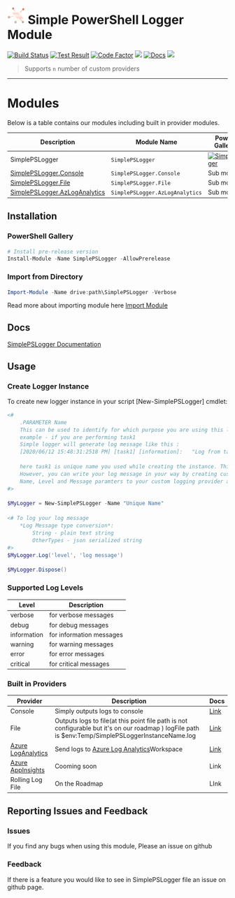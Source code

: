 # <img src="./logo.svg" alt="spsl" width="40" height="40"/> Simple PowerShell Logger Module
[![Build Status][AzBuildImg]][AzBuildUrl] [![Test Result][AzTestsImg]][AzTestsUrl] [![Code Factor][CodeFactImg]][CodeFactUrl]
![](https://img.shields.io/github/last-commit/geekwhocodes/simple-ps-logger/dev?style=flat-square) [![Docs][DocsImg]][DocsUrl]
![](https://img.shields.io/github/license/geekwhocodes/simple-ps-logger?style=flat-square)


> Supports `n` number of custom providers
---

# Modules

Below is a table contains our modules including built in provider modules.

| Description                                          | Module Name                     | PowerShell Gallery Link                                   | Downloads                                                                                  |
| ---------------------------------------------------- | ------------------------------- | --------------------------------------------------------- | ------------------------------------------------------------------------------------------ |
| SimplePSLogger                                       | `SimplePSLogger`                | [![SimplePSLogger][SimplePSLoggerImg]][SimplePSLoggerUrl] | ![Downloads](https://img.shields.io/powershellgallery/dt/SimplePSLogger?style=flat-square) |
| [SimplePSLogger.Console](#Build-in-Providers)        | `SimplePSLogger.Console`        | Sub module                                                |
| [SimplePSLogger.File](#Build-in-Providers)           | `SimplePSLogger.File`           | Sub module                                                |
| [SimplePSLogger.AzLogAnalytics](#Build-in-Providers) | `SimplePSLogger.AzLogAnalytics` | Sub module                                                |

## Installation

### PowerShell Gallery

```powershell
# Install pre-release version 
Install-Module -Name SimplePSLogger -AllowPrerelease

```

### Import from Directory

```powershell
Import-Module -Name drive:path\SimplePSLogger -Verbose
```
Read more about importing module here [Import Module](https://docs.microsoft.com/en-us/powershell/module/microsoft.powershell.core/import-module?view=powershell-7)


## Docs 

[SimplePSLogger Documentation](https://spsl.geekwhocodes.me/)


## Usage

### Create Logger Instance

To create new logger instance in your script [New-SimplePSLogger] cmdlet:

```powershell
<#
    .PARAMETER Name 
    This can be used to identify for which purpose you are using this logger instance.
    example - if you are performing task1
    Simple logger will generate log message like this :
    [2020/06/12 15:48:31:2518 PM] [task1] [information]:   "Log from task1"

    here task1 is unique name you used while creating the instance. This will helpful to analyze your logs later. 
    However, you can write your log message in your way by creating custom logging provider. SimplePSLogger will provide :
    Name, Level and Message paramters to your custom logging provider and the you can use them to create your log message.
#>

$MyLogger = New-SimplePSLogger -Name "Unique Name"

<# To log your log message 
    *Log Message type conversion*:
        String - plain text string
        OtherTypes - json serialized string
#>
$MyLogger.Log('level', 'log message')

$MyLogger.Dispose()

```

### Supported Log Levels 
| Level       | Description              |
| ----------- | ------------------------ |
| verbose     | for verbose messages     |
| debug       | for debug messages       |
| information | for information messages |
| warning     | for warning messages     |
| error       | for error messages       |
| critical    | for critical messages    |

### Built in Providers
| Provider                                                                                                | Description                                                                                                                                              | Docs                                                                         |
| ------------------------------------------------------------------------------------------------------- | -------------------------------------------------------------------------------------------------------------------------------------------------------- | ---------------------------------------------------------------------------- |
| Console                                                                                                 | Simply outputs logs to console                                                                                                                           | [Link](https://spsl.geekwhocodes.me/providers/simplepslogger.console)        |
| File                                                                                                    | Outputs logs to file(at this point file path is not configurable but it's on our roadmap ) logFile path is $env:Temp/SimplePSLoggerInstanceName.log      | [Link](https://spsl.geekwhocodes.me/providers/simplepslogger.file)           |
| [Azure LogAnalytics](https://docs.microsoft.com/en-us/azure/azure-monitor/log-query/get-started-portal) | Send logs to [Azure Log Analytics](https://docs.microsoft.com/en-us/azure/azure-monitor/platform/data-collector-api#record-type-and-properties)Workspace | [Link](https://spsl.geekwhocodes.me/providers/simplepslogger.azloganalytics) |
| [Azure AppInsights](https://docs.microsoft.com/en-us/azure/azure-monitor/app/app-insights-overview)     | Cooming soon                                                                                                                                             | Link                                                                         |
| Rolling Log File                                                                                        | On the Roadmap                                                                                                                                           | LInk                                                                         |


## Reporting Issues and Feedback

### Issues

If you find any bugs when using this module, Please an issue on github


### Feedback

If there is a feature you would like to see  in SimplePSLogger file an issue on github page. 





[SimplePSLoggerImg]:  https://img.shields.io/powershellgallery/v/SimplePSLogger?include_prereleases&label=SimplePSLogger&style=flat-square
[SimplePSLoggerUrl]:  https://www.powershellgallery.com/packages/SimplePSLogger

[DocsImg]: https://img.shields.io/github/deployments/geekwhocodes/Simple-PS-Logger/github-pages?label=docs&style=flat-square
[DocsUrl]: https://spsl.geekwhocodes.me/

[AzBuildImg]: https://img.shields.io/azure-devops/build/geekwhocodes/SimplePSLogger/11?label=azure%20build%20pipeline%20&style=flat-square
[AzBuildUrl]: https://dev.azure.com/geekwhocodes/SimplePSLogger

[AzTestsImg]: https://img.shields.io/azure-devops/tests/geekwhocodes/SimplePSLogger/11?style=flat-square
[AzTestsUrl]: https://dev.azure.com/geekwhocodes/SimplePSLogger

[CodeFactImg]: https://img.shields.io/codefactor/grade/github/geekwhocodes/simple-ps-logger?style=flat-square
[CodeFactUrl]: https://www.codefactor.io/repository/github/geekwhocodes/simple-ps-logger